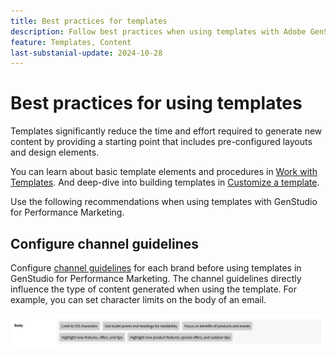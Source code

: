 ```yaml
---
title: Best practices for templates
description: Follow best practices when using templates with Adobe GenStudio for Performance Marketing.
feature: Templates, Content
last-substanial-update: 2024-10-28
---
```

# Best practices for using templates

Templates significantly reduce the time and effort required to generate new content by providing a starting point that includes pre-configured layouts and design elements.

You can learn about basic template elements and procedures in [Work with Templates](use-templates.md). And deep-dive into building templates in [Customize a template](customize-template.md).

Use the following recommendations when using templates with GenStudio for Performance Marketing.

## Configure channel guidelines

Configure [channel guidelines](../guidelines/brands.md#channel-guidelines) for each brand before using templates in GenStudio for Performance Marketing. The channel guidelines directly influence the type of content generated when using the template. For example, you can set character limits on the body of an email.

![Body specifications](/help/assets/channel-email-body.png)
